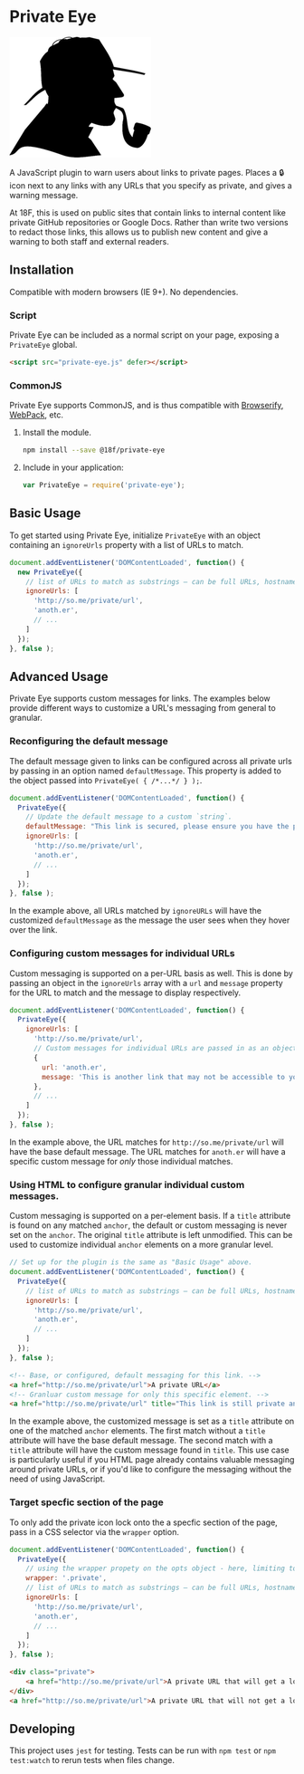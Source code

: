 # Private Eye

![detective image](assets/img/detective.png)

<!-- c/o https://pixabay.com/en/detective-male-man-profile-156465/ -->

A JavaScript plugin to warn users about links to private pages. Places a :lock: icon next to any links with any URLs that you specify as private, and gives a warning message.

At 18F, this is used on public sites that contain links to internal content like private GitHub repositories or Google Docs. Rather than write two versions to redact those links, this allows us to publish new content and give a warning to both staff and external readers.

## Installation

Compatible with modern browsers (IE 9+). No dependencies.

### Script

Private Eye can be included as a normal script on your page, exposing a `PrivateEye` global.

```html
<script src="private-eye.js" defer></script>
```

### CommonJS

Private Eye supports CommonJS, and is thus compatible with [Browserify](http://browserify.org/), [WebPack](https://webpack.github.io/), etc.

1. Install the module.

    ```bash
    npm install --save @18f/private-eye
    ```

1. Include in your application:

    ```javascript
    var PrivateEye = require('private-eye');
    ```

## Basic Usage

To get started using Private Eye, initialize `PrivateEye` with an object
containing an `ignoreUrls` property with a list of URLs to match.

```javascript
document.addEventListener('DOMContentLoaded', function() {
  new PrivateEye({
    // list of URLs to match as substrings – can be full URLs, hostnames, etc.
    ignoreUrls: [
      'http://so.me/private/url',
      'anoth.er',
      // ...
    ]
  });
}, false );
```

## Advanced Usage

Private Eye supports custom messages for links.
The examples below provide different ways to customize a URL's messaging from
general to granular.

### Reconfiguring the default message

The default message given to links can be configured across all private urls by
passing in an option named `defaultMessage`. This property is added to the
object passed into `PrivateEye( { /*...*/ } );`.

```javascript
document.addEventListener('DOMContentLoaded', function() {
  PrivateEye({
    // Update the default message to a custom `string`.
    defaultMessage: "This link is secured, please ensure you have the proper credentials to access it."
    ignoreUrls: [
      'http://so.me/private/url',
      'anoth.er',
      // ...
    ]
  });
}, false );
```

In the example above, all URLs matched by `ignoreURLs` will have the customized
`defaultMessage` as the message the user sees when they hover over the link.

### Configuring custom messages for individual URLs

Custom messaging is supported on a per-URL basis as well. This is done by
passing an object in the `ignoreUrls` array with a `url` and `message` property
for the URL to match and the message to display respectively.

```javascript
document.addEventListener('DOMContentLoaded', function() {
  PrivateEye({
    ignoreUrls: [
      'http://so.me/private/url',
      // Custom messages for individual URLs are passed in as an object.
      {
        url: 'anoth.er',
        message: 'This is another link that may not be accessible to you without the proper credentials',
      },
      // ...
    ]
  });
}, false );
```

In the example above, the URL matches for `http://so.me/private/url` will have
the base default message. The URL matches for `anoth.er` will have a specific
custom message for _only_ those individual matches.

### Using HTML to configure granular individual custom messages.

Custom messaging is supported on a per-element basis. If a `title` attribute is
found on any matched `anchor`, the default or custom messaging is never set on
the `anchor`.  The original `title` attribute is left unmodified. This can be
used to customize individual `anchor` elements on a more granular level.

```javascript
// Set up for the plugin is the same as "Basic Usage" above.
document.addEventListener('DOMContentLoaded', function() {
  PrivateEye({
    // list of URLs to match as substrings – can be full URLs, hostnames, etc.
    ignoreUrls: [
      'http://so.me/private/url',
      'anoth.er',
      // ...
    ]
  });
}, false );
```

```html
<!-- Base, or configured, default messaging for this link. -->
<a href="http://so.me/private/url">A private URL</a>
<!-- Granluar custom message for only this specific element. -->
<a href="http://so.me/private/url" title="This link is still private and you may not have access to it.">Another private URL</a>
```

In the example above, the customized message is set as a `title` attribute on
one of the matched `anchor` elements. The first match without a `title`
attribute will have the base default message. The second match with a `title`
attribute will have the custom message found in `title`. This use case is
particularly useful if you HTML page already contains valuable messaging around
private URLs, or if you'd like to configure the messaging without the need of
using JavaScript.

### Target specfic section of the page

To only add the private icon lock onto the a specfic section of the page, pass in a CSS selector via the `wrapper` option.

```js
document.addEventListener('DOMContentLoaded', function() {
  PrivateEye({
    // using the wrapper propety on the opts object - here, limiting to links under a tag with a "private" class"
    wrapper: '.private',
    // list of URLs to match as substrings – can be full URLs, hostnames, etc.
    ignoreUrls: [
      'http://so.me/private/url',
      'anoth.er',
      // ...
    ]
  });
}, false );
```

```html
<div class="private">
    <a href="http://so.me/private/url">A private URL that will get a lock</a>
</div>
<a href="http://so.me/private/url">A private URL that will not get a lock</a>
```

## Developing

This project uses `jest` for testing. Tests can be run with `npm test` or `npm test:watch` to rerun tests when files change.
